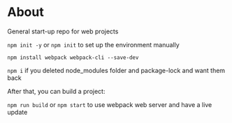 # About
General start-up repo for web projects

`npm init -y` or `npm init` to set up the environment manually

`npm install webpack webpack-cli --save-dev`

`npm i` if you deleted node_modules folder and package-lock and want them back

After that, you can build a project:

`npm run build` or `npm start` to use webpack web server and have a live update
